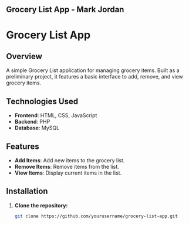 <h2>Grocery List App - Mark Jordan</h2>

# Grocery List App

## Overview

A simple Grocery List application for managing grocery items. Built as a preliminary project, it features a basic interface to add, remove, and view grocery items.

## Technologies Used

- **Frontend**: HTML, CSS, JavaScript
- **Backend**: PHP
- **Database**: MySQL

## Features

- **Add Items**: Add new items to the grocery list.
- **Remove Items**: Remove items from the list.
- **View Items**: Display current items in the list.

## Installation

1. **Clone the repository:**
   ```bash
   git clone https://github.com/yourusername/grocery-list-app.git
